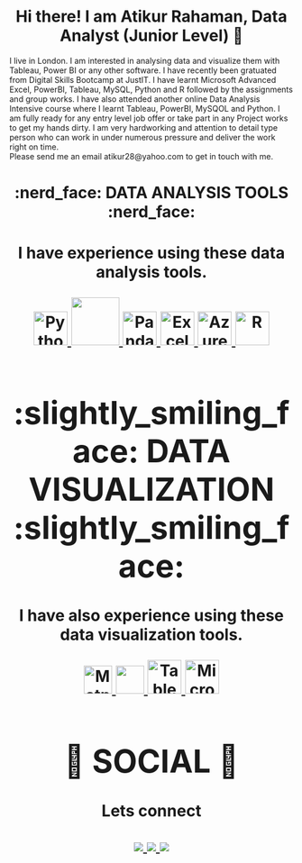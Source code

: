 <div align="center"> <h1 align="center"> Hi there! I am Atikur Rahaman, Data Analyst (Junior Level) 👋 </h1> </div>
I live in London.
I am interested in analysing data and visualize them with Tableau, Power BI or any other software. 
I have recently been gratuated from Digital Skills Bootcamp at JustIT. I have learnt Microsoft Advanced Excel, PowerBI, Tableau, MySQL, Python and R followed by the assignments and group works. 
I have also attended another online Data Analysis Intensive course where I learnt Tableau, PowerBI, MySQOL and Python.
I am fully ready for any entry level job offer or take part in any Project works to get my hands dirty.
I am very hardworking and attention to detail type person who can work in under numerous pressure and deliver the work right on time.
<div align="left")>Please send me an email atikur28@yahoo.com to get in touch with me. 


<div align="center"> <h1 align="center"> :nerd_face: DATA ANALYSIS TOOLS :nerd_face: </h1> </div>
<div align="center"> <h1 align="center">I have experience using these data analysis tools.

<p align="center"> <a href="https://www.w3schools.com/" onclick="window.open("https://www.w3schools.com/", "_self");"> <img src="https://github.com/yusufsjustit/yusufsjustit/assets/125282550/47d61395-144d-46aa-ae82-58b259cd9b70" alt="Python" height="60"/> </a> <a href="#" target="_blank"> <img src="https://github.com/yusufsjustit/yusufsjustit/assets/125282550/e260c407-0449-4919-a8a7-d5f491bcf7ca" height="85"/> </a> <a href="#" target="_blank"> <img src="https://upload.wikimedia.org/wikipedia/commons/thumb/e/ed/Pandas_logo.svg/2560px-Pandas_logo.svg.png" alt="Pandas" height="60"/> </a> <a href="#" target="_blank"> <img src="https://github.com/yusufsjustit/yusufsjustit/assets/125282550/8bdbd13a-ffc3-46f3-b5dc-fff24e769f29" alt="Excel" height="60"/> </a> <a href="#" target="_blank"> <img src="https://github.com/yusufsjustit/yusufsjustit/assets/125282550/3e9e0304-d3a8-4c0c-82cd-7ddab5b41647" alt="Azure" height="60"/> </a> <a href="#" target="_blank"> <img src="https://github.com/yusufsjustit/yusufsjustit/assets/125282550/5b2f85e6-3aa3-46a4-8ddc-5532c6164aa3" alt="R" height="60"/> </a> </p> <div align="center"> <h1 align="center"> :slightly_smiling_face: DATA VISUALIZATION :slightly_smiling_face: </h1> </div>
I have also experience using these data visualization tools.

<p align="center"> <a href="#" target="_blank"> <img src="https://matplotlib.org/stable/_static/logo2_compressed.svg" alt="Matplotlib" height="50"/> </a> <a href="#" target="_blank"> <img src="https://seaborn.pydata.org/_static/logo-wide-lightbg.svg" height="50"/> </a> <a href="#" target="_blank"> <img src="https://github.com/yusufsjustit/yusufsjustit/assets/125282550/9005adc8-3771-428e-84b5-dfb116ae45b9" alt="Tableau" height="60"/> </a> <a href="#" target="_blank"> <img src="https://insightsoftware.com/wp-content/uploads/2018/03/blog-microsoft-power-bi-solid-color.jpg" alt="Microsoft Power BI" height="60"/> </a> </p> <div align="center"> <h1 align="center"> 👨 SOCIAL 👩 </h1> </div>
Lets connect

<p align="center"> <a href="https://www.linkedin.com/in/username/"> <img align="center" src="https://img.shields.io/badge/linkedin-%230077B5.svg?&style=for-the-badge&logo=linkedin&logoColor=white" /> </a> <a href="https://public.tableau.com/app/profile/atikur.rahaman"> <img align="center" src="https://img.shields.io/badge/-Tableau-1e376b?style=for-the-badge&logo=tableau&logoColor=white" /> </a> <a href="mailto:atikur28@yahoo.com"> <img align="center" src="https://img.shields.io/badge/gmail-f1f2f6.svg?&style=for-the-badge&logo=gmail&logoColor=red" /> </a> </p>
